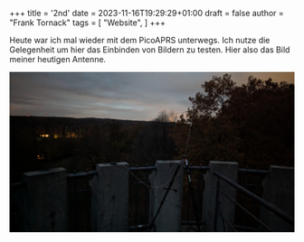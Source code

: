 +++
title = '2nd'
date = 2023-11-16T19:29:29+01:00
draft = false
author = "Frank Tornack"
tags = [
    "Website",
]
+++

Heute war ich mal wieder mit dem PicoAPRS unterwegs. Ich nutze die Gelegenheit um hier das Einbinden von Bildern zu testen. Hier also das Bild meiner heutigen Antenne.

![Antenne auf dem Turm](PXL_20231116_160815841.NIGHT.jpg?fit=800x600)